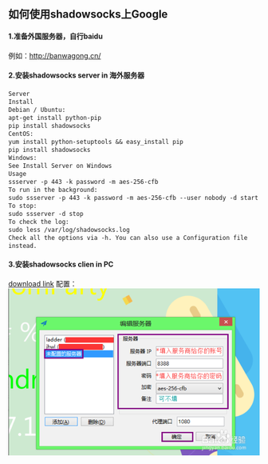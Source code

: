 ## 如何使用shadowsocks上Google
#### 1.准备外国服务器，自行baidu
例如：http://banwagong.cn/ 
#### 2.安装shadowsocks server in 海外服务器
```
Server
Install
Debian / Ubuntu:
apt-get install python-pip
pip install shadowsocks
CentOS:
yum install python-setuptools && easy_install pip
pip install shadowsocks
Windows:
See Install Server on Windows
Usage
ssserver -p 443 -k password -m aes-256-cfb
To run in the background:
sudo ssserver -p 443 -k password -m aes-256-cfb --user nobody -d start
To stop:
sudo ssserver -d stop
To check the log:
sudo less /var/log/shadowsocks.log
Check all the options via -h. You can also use a Configuration file instead.
```
#### 3.安装shadowsocks clien in PC
[download link](./shadowsocks)
配置：
![配置](./shadowsocks/1.png)
